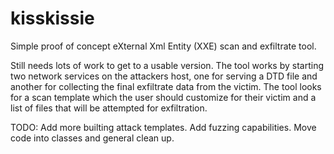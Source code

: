 # kisskissie
Simple proof of concept eXternal Xml Entity (XXE) scan and exfiltrate tool.

Still needs lots of work to get to a usable version.
The tool works by starting two network services on the attackers host, one for serving a DTD file and another for collecting the final exfiltrate data from the victim.
The tool looks for a scan template which the user should customize for their victim and a list of files that will be attempted for exfiltration.

TODO: Add more builting attack templates.
Add fuzzing capabilities.
Move code into classes and general clean up.
